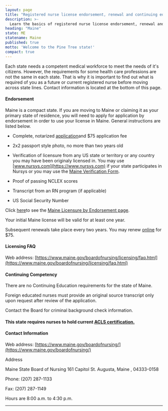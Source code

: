```yaml
---
layout: page
title: "Registered nurse license endorsement, renewal and continuing education in Maine | ACLS Training Center"
description: >-
  Learn the basics of registered nurse license endorsement, renewal and continuing education in Maine.
heading: "Maine"
state: ME
statename: Maine
published: true
motto: 'Welcome to the Pine Tree state!'
compact: true
---
```


Each state needs a competent medical workforce to meet the needs of it's
citizens. However, the requirements for some health care professions are
not the same in each state. That is why it is important to find out what
is required of you as a future or current registered nurse before moving
across state lines. Contact information is located at the bottom of this
page.

#### Endorsement

Maine is a compact state. If you are moving to Maine or claiming it as
your primary state of residence, you will need to apply for application
by endorsement in order to use your license in Maine. General
instructions are listed below.

-   Complete, notarized
    [application](https://www.maine.gov/boardofnursing/licensing/endorsement.html)and
    \$75 application fee

-   2x2 passport style photo, no more than two years old

-   Verification of licensure from any US state or territory or any
    country you may have been originaly licensed in. You may use
    [www.nursys.com](https://www.nursys.com) if your state participates
    in Nursys or you may use the [Maine Verification
    Form](https://www.maine.gov/boardofnursing/docs/Maine_Verification_Form_RN.pdf).

-   Proof of passing NCLEX scores

-   Transcript from an RN program (if applicable)

-   US Social Security Number

Click
[here](https://www.maine.gov/boardofnursing/licensing/endorsement.html)to
see the [Maine Licensure by Endorsement
page](https://www.maine.gov/boardofnursing/licensing/endorsement.html).

Your initial Maine license will be valid for at least one year.

Subsequent renewals take place every two years. You may renew
[online](https://www1.maine.gov/cgi-bin/online/licensing/begin.pl?board_number=1310)
for \$75.

#### Licensing FAQ

Web address:
[https://www.maine.gov/boardofnursing/licensing/faq.html](https://www.maine.gov/boardofnursing/licensing/faq.html)

#### Continuing Competency

There are no Continuing Education requirements for the state of Maine.

Foreign educated nurses must provide an original source transcript only
upon request after review of the application.

Contact the Board for criminal background check information.

#### This state requires nurses to hold current [ACLS certification.](https://www.acls.net/maine-acls-pals-bls.htm)

#### Contact Information

Web address:
[https://www.maine.gov/boardofnursing/](https://www.maine.gov/boardofnursing/)

Address

Maine State Board of Nursing
161 Capitol St.
Augusta, Maine , 04333-0158

Phone: (207) 287-1133

Fax: (207) 287-1149

Hours are 8:00 a.m. to 4:30 p.m.

* * * * *
